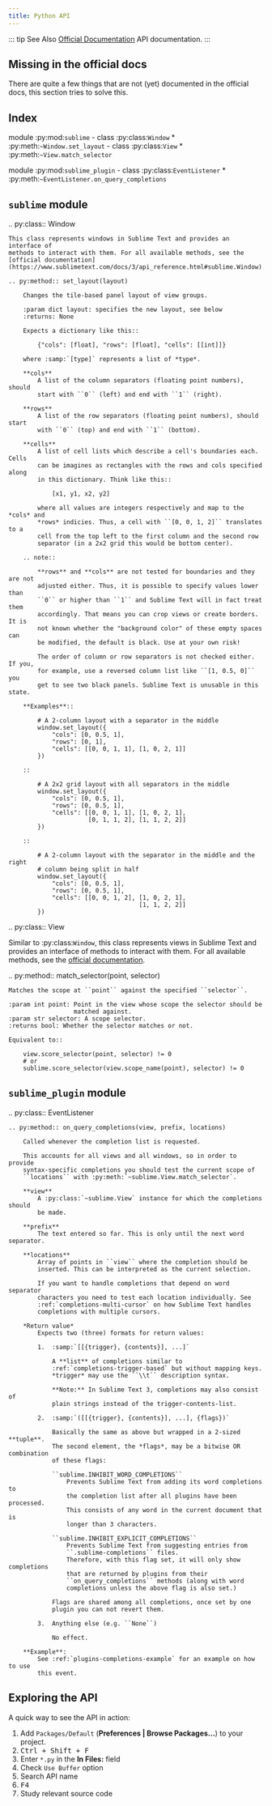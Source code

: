```yaml
---
title: Python API
---
```


::: tip See Also
[Official Documentation](https://www.sublimetext.com/docs/3/api_reference.html)
API documentation.
:::


## Missing in the official docs

There are quite a few things that are not (yet) documented in the official docs,
this section tries to solve this.


## Index

<!-- 
TODO remove sphinx directives 
-->

<!-- py:currentmodule:: sublime -->

<!-- 
TODO: Further Revision 
- How to format this for vuepress
-->

module :py:mod:`sublime`
    - class :py:class:`Window`
        * :py:meth:`~Window.set_layout`
    - class :py:class:`View`
        * :py:meth:`~View.match_selector`

<!-- py:currentmodule:: sublime_plugin -->

module :py:mod:`sublime_plugin`
    - class :py:class:`EventListener`
        * :py:meth:`~EventListener.on_query_completions`


## ``sublime`` module

<!-- 
TODO: Further Revision 
- How to format this for vuepress
-->

.. py:class:: Window

    This class represents windows in Sublime Text and provides an interface of
    methods to interact with them. For all available methods, see the
    [official documentation](https://www.sublimetext.com/docs/3/api_reference.html#sublime.Window).

    .. py:method:: set_layout(layout)

        Changes the tile-based panel layout of view groups.

        :param dict layout: specifies the new layout, see below
        :returns: None

        Expects a dictionary like this::

            {"cols": [float], "rows": [float], "cells": [[int]]}

        where :samp:`[type]` represents a list of *type*.

        **cols**
            A list of the column separators (floating point numbers), should
            start with ``0`` (left) and end with ``1`` (right).

        **rows**
            A list of the row separators (floating point numbers), should start
            with ``0`` (top) and end with ``1`` (bottom).

        **cells**
            A list of cell lists which describe a cell's boundaries each. Cells
            can be imagines as rectangles with the rows and cols specified along
            in this dictionary. Think like this::

                [x1, y1, x2, y2]

            where all values are integers respectively and map to the *cols* and
            *rows* indicies. Thus, a cell with ``[0, 0, 1, 2]`` translates to a
            cell from the top left to the first column and the second row
            separator (in a 2x2 grid this would be bottom center).

        .. note::

            **rows** and **cols** are not tested for boundaries and they are not
            adjusted either. Thus, it is possible to specify values lower than
            ``0`` or higher than ``1`` and Sublime Text will in fact treat them
            accordingly. That means you can crop views or create borders. It is
            not known whether the "background color" of these empty spaces can
            be modified, the default is black. Use at your own risk!

            The order of column or row separators is not checked either. If you,
            for example, use a reversed column list like ``[1, 0.5, 0]`` you
            get to see two black panels. Sublime Text is unusable in this state.

        **Examples**::

            # A 2-column layout with a separator in the middle
            window.set_layout({
                "cols": [0, 0.5, 1],
                "rows": [0, 1],
                "cells": [[0, 0, 1, 1], [1, 0, 2, 1]]
            })

        ::

            # A 2x2 grid layout with all separators in the middle
            window.set_layout({
                "cols": [0, 0.5, 1],
                "rows": [0, 0.5, 1],
                "cells": [[0, 0, 1, 1], [1, 0, 2, 1],
                          [0, 1, 1, 2], [1, 1, 2, 2]]
            })

        ::

            # A 2-column layout with the separator in the middle and the right
            # column being split in half
            window.set_layout({
                "cols": [0, 0.5, 1],
                "rows": [0, 0.5, 1],
                "cells": [[0, 0, 1, 2], [1, 0, 2, 1],
                                        [1, 1, 2, 2]]
            })

.. py:class:: View

Similar to :py:class:`Window`, this class represents views in Sublime Text
and provides an interface of methods to interact with them. For all
available methods, see the [official documentation][].

.. py:method:: match_selector(point, selector)

    Matches the scope at ``point`` against the specified ``selector``.

    :param int point: Point in the view whose scope the selector should be
                      matched against.
    :param str selector: A scope selector.
    :returns bool: Whether the selector matches or not.

    Equivalent to::

        view.score_selector(point, selector) != 0
        # or
        sublime.score_selector(view.scope_name(point), selector) != 0

[official documentation]: https://www.sublimetext.com/docs/3/api_reference.html#sublime.View
<!-- .. #############################################################################
.. # sublime_plugin docs
.. #############################################################################


.. py:module:: sublime_plugin -->


## ``sublime_plugin`` module

<!-- 
TODO: Further Revision 
- How to format this for vuepress
-->

.. py:class:: EventListener

    .. py:method:: on_query_completions(view, prefix, locations)

        Called whenever the completion list is requested.

        This accounts for all views and all windows, so in order to provide
        syntax-specific completions you should test the current scope of
        ``locations`` with :py:meth:`~sublime.View.match_selector`.

        **view**
            A :py:class:`~sublime.View` instance for which the completions should
            be made.

        **prefix**
            The text entered so far. This is only until the next word separator.

        **locations**
            Array of points in ``view`` where the completion should be
            inserted. This can be interpreted as the current selection.

            If you want to handle completions that depend on word separator
            characters you need to test each location individually. See
            :ref:`completions-multi-cursor` on how Sublime Text handles
            completions with multiple cursors.

        *Return value*
            Expects two (three) formats for return values:

            1.  :samp:`[[{trigger}, {contents}], ...]`

                A **list** of completions similar to
                :ref:`completions-trigger-based` but without mapping keys.
                *trigger* may use the ``\\t`` description syntax.

                **Note:** In Sublime Text 3, completions may also consist of
                plain strings instead of the trigger-contents-list.

            2.  :samp:`([[{trigger}, {contents}], ...], {flags})`

                Basically the same as above but wrapped in a 2-sized **tuple**.
                The second element, the *flags*, may be a bitwise OR combination
                of these flags:

                ``sublime.INHIBIT_WORD_COMPLETIONS``
                    Prevents Sublime Text from adding its word completions to
                    the completion list after all plugins have been processed.
                    This consists of any word in the current document that is
                    longer than 3 characters.

                ``sublime.INHIBIT_EXPLICIT_COMPLETIONS``
                    Prevents Sublime Text from suggesting entries from
                    ``.sublime-completions`` files.
                    Therefore, with this flag set, it will only show completions
                    that are returned by plugins from their
                    ``on_query_completions`` methods (along with word
                    completions unless the above flag is also set.)

                Flags are shared among all completions, once set by one
                plugin you can not revert them.

            3.  Anything else (e.g. ``None``)

                No effect.

        **Example**:
            See :ref:`plugins-completions-example` for an example on how to use
            this event.


## Exploring the API

A quick way to see the API in action:

1. Add `Packages/Default` (**Preferences | Browse Packages…**) to your project.
1. <kbd>Ctrl + Shift + F</kbd>
1. Enter `*.py` in the **In Files:** field
1. Check `Use Buffer` option
1. Search API name
1. <kbd>F4</kbd>
1. Study relevant source code
